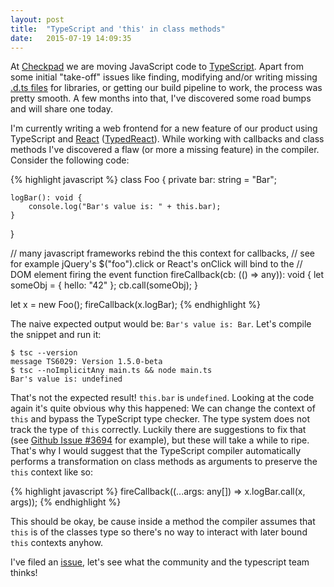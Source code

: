 ```yaml
---
layout: post
title:  "TypeScript and 'this' in class methods"
date:   2015-07-19 14:09:35
---
```


At [Checkpad][cp] we are moving JavaScript code to [TypeScript][ts]. Apart from some initial "take-off" issues like finding, modifying and/or writing missing [.d.ts files][dts] for libraries, or getting our build pipeline to work, the process was pretty smooth. A few months into that, I've discovered some road bumps and will share one today.

I'm currently writing a web frontend for a new feature of our product using TypeScript and [React][react] ([TypedReact][typed-react]). While working with callbacks and class methods I've discovered a flaw (or more a missing feature) in the compiler. Consider the following code:

{% highlight javascript %}
class Foo {
    private bar: string = "Bar";
        
    logBar(): void {
        console.log("Bar's value is: " + this.bar);
    }
}
    
// many javascript frameworks rebind the this context for callbacks,
// see for example jQuery's $("foo").click or React's onClick will bind to the
// DOM element firing the event
function fireCallback(cb: (() => any)): void {
    let someObj = {
        hello: "42"
    };
    cb.call(someObj);
}
    
let x = new Foo();
fireCallback(x.logBar);
{% endhighlight %}

The naive expected output would be: `Bar's value is: Bar`. Let's compile the snippet and run it:

```
$ tsc --version
message TS6029: Version 1.5.0-beta
$ tsc --noImplicitAny main.ts && node main.ts
Bar's value is: undefined
```

That's not the expected result! `this.bar` is `undefined`. Looking at the code again it's quite obvious why this happened: We can change the context of `this` and bypass the TypeScript type checker. The type system does not track the type of `this` correctly. Luckily there are suggestions to fix that (see [Github Issue #3694][gh-3694] for example), but these will take a while to ripe. That's why I would suggest that the TypeScript compiler automatically performs a transformation on class methods as arguments to preserve the `this` context like so:

{% highlight javascript %}
fireCallback((...args: any[]) => x.logBar.call(x, args));
{% endhighlight %}

This should be okay, be cause inside a method the compiler assumes that `this` is of the classes type so there's no way to interact with later bound `this` contexts anyhow. 

I've filed an [issue][gh-3927], let's see what the community and the typescript team thinks!

[cp]: http://www.checkpad.de
[ts]: http://www.typescriptlang.org/
[dts]: https://github.com/borisyankov/DefinitelyTyped
[gh-3694]: https://github.com/Microsoft/TypeScript/issues/3694
[gh-3927]: https://github.com/Microsoft/TypeScript/issues/3927
[react]:https://facebook.github.io/react/
[typed-react]:https://github.com/Asana/typed-react